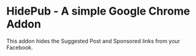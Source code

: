 HidePub - A simple Google Chrome Addon
====================

This addon hides the Suggested Post and Sponsored links from your Facebook.
